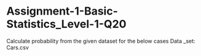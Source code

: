 # Assignment-1-Basic-Statistics_Level-1-Q20
 Calculate probability from the given dataset for the below cases  Data _set: Cars.csv
